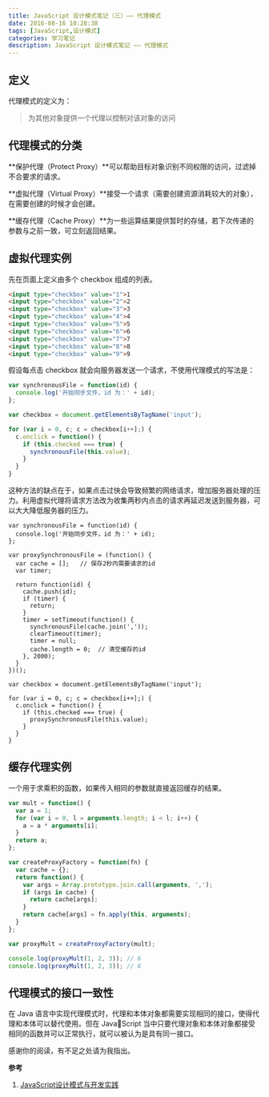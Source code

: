```yaml
---
title: JavaScript 设计模式笔记（三）—— 代理模式
date: 2016-08-16 10:28:38
tags: [JavaScript,设计模式]
categories: 学习笔记
description: JavaScript 设计模式笔记 —— 代理模式
---
```


## 定义

代理模式的定义为：

> 为其他对象提供一个代理以控制对该对象的访问

## 代理模式的分类

**保护代理（Protect Proxy）**可以帮助目标对象识别不同权限的访问，过滤掉不合要求的请求。

**虚拟代理（Virtual Proxy）**接受一个请求（需要创建资源消耗较大的对象），在需要创建的时候才会创建。

**缓存代理（Cache Proxy）**为一些运算结果提供暂时的存储，若下次传递的参数与之前一致，可立刻返回结果。

<!-- more -->

## 虚拟代理实例

先在页面上定义由多个 checkbox 组成的列表。

```html
<input type="checkbox" value="1">1
<input type="checkbox" value="2">2
<input type="checkbox" value="3">3
<input type="checkbox" value="4">4
<input type="checkbox" value="5">5
<input type="checkbox" value="6">6
<input type="checkbox" value="7">7
<input type="checkbox" value="8">8
<input type="checkbox" value="9">9
```

假设每点击 checkbox 就会向服务器发送一个请求，不使用代理模式的写法是：

```javascript
var synchronousFile = function(id) {
  console.log('开始同步文件，id 为：' + id);
};

var checkbox = document.getElementsByTagName('input');

for (var i = 0, c; c = checkbox[i++];) {
  c.onclick = function() {
    if (this.checked === true) {
      synchronousFile(this.value);
    }
  }
}
```

这种方法的缺点在于，如果点击过快会导致频繁的网络请求，增加服务器处理的压力。利用虚拟代理将请求方法改为收集两秒内点击的请求再延迟发送到服务器，可以大大降低服务器的压力。

```javascipt
var synchronousFile = function(id) {
  console.log('开始同步文件，id 为：' + id);
};

var proxySynchronousFile = (function() {
  var cache = [];   // 保存2秒内需要请求的id
  var timer;
  
  return function(id) {
    cache.push(id);
    if (timer) {
      return;
    }
    timer = setTimeout(function() {
      synchronousFile(cache.join(','));
      clearTimeout(timer);
      timer = null;
      cache.length = 0;  // 清空缓存的id
    }, 2000);
  }
})();

var checkbox = document.getElementsByTagName('input');

for (var i = 0, c; c = checkbox[i++];) {
  c.onclick = function() {
    if (this.checked === true) {
      proxySynchronousFile(this.value);
    }
  }
}
```

## 缓存代理实例

一个用于求乘积的函数，如果传入相同的参数就直接返回缓存的结果。

```javascript
var mult = function() {
  var a = 1;
  for (var i = 0, l = arguments.length; i < l; i++) {
    a = a * arguments[i];
  }
  return a;
};

var createProxyFactory = function(fn) {
  var cache = {};
  return function() {
    var args = Array.prototype.join.call(arguments, ',');
    if (args in cache) {
      return cache[args];
    }
    return cache[args] = fn.apply(this, arguments);
  }
};

var proxyMult = createProxyFactory(mult);

console.log(proxyMult(1, 2, 3)); // 6
console.log(proxyMult(1, 2, 3)); // 6 
```

## 代理模式的接口一致性

在 Java 语言中实现代理模式时，代理和本体对象都需要实现相同的接口，使得代理和本体可以替代使用。但在 JavaScript 当中只要代理对象和本体对象都接受相同的函数并可以正常执行，就可以被认为是具有同一接口。

感谢你的阅读，有不足之处请为我指出。

**参考**

1. [JavaScript设计模式与开发实践](https://book.douban.com/subject/26382780/)



